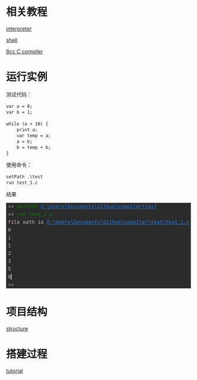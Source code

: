 # 相关教程

[interpreter](http://www.craftinginterpreters.com/)

[shell](https://brennan.io/2015/01/16/write-a-shell-in-c/)

[8cc C compiler](https://github.com/rui314/8cc)

# 运行实例

测试代码：

```
var a = 0;
var b = 1;

while (a < 10) {
    print a;
    var temp = a;
    a = b;
    b = temp + b;
}
```

使用命令：

```
setPath .\test
run test_1.c
```

结果

![](./doc/resource/test.png)

# 项目结构

[structure](./doc/structure.md)

# 搭建过程

[tutorial](./doc/tutorial.md)

